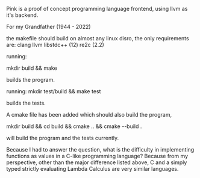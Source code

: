 Pink is a proof of concept programming language frontend, using llvm as it's backend.

For my Grandfather (1944 - 2022)

the makefile should build on almost any linux disro,
the only requirements are:
    clang llvm libstdc++ (12)
    re2c (2.2)

running:

mkdir build &&
make

builds the program.

running:
mkdir test/build &&
make test

builds the tests.


A cmake file has been added which should also build the program,

mkdir build &&
cd build  &&
cmake .. &&
cmake --build . 

will build the program and the tests currently.


Because I had to answer the question, what is the difficulty in implementing functions as values
in a C-like programming language? Because from my perspective, other than the major difference
listed above, C and a simply typed strictly evaluating Lambda Calculus are very similar languages.
